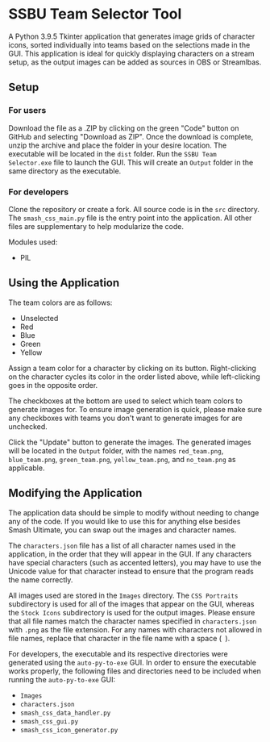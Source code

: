 # SSBU Team Selector Tool
A Python 3.9.5 Tkinter application that generates image grids of character icons, sorted individually into teams based on the selections made in the GUI. This application is ideal for quickly displaying characters on a stream setup, as the output images can be added as sources in OBS or Streamlbas.

## Setup
### For users
Download the file as a .ZIP by clicking on the green "Code" button on GitHub and selecting "Download as ZIP". Once the download is complete, unzip the archive and place the folder in your desire location. The executable will be located in the `dist` folder. Run the `SSBU Team Selector.exe` file to launch the GUI. This will create an `Output` folder in the same directory as the executable.

### For developers
Clone the repository or create a fork. All source code is in the `src` directory. The `smash_css_main.py` file is the entry point into the application. All other files are supplementary to help modularize the code.

Modules used:
* PIL

## Using the Application
The team colors are as follows:
* Unselected
* Red
* Blue
* Green
* Yellow

Assign a team color for a character by clicking on its button. Right-clicking on the character cycles its color in the order listed above, while left-clicking goes in the opposite order.

The checkboxes at the bottom are used to select which team colors to generate images for. To ensure image generation is quick, please make sure any checkboxes with teams you don't want to generate images for are unchecked.

Click the "Update" button to generate the images. The generated images will be located in the `Output` folder, with the names `red_team.png`, `blue_team.png`, `green_team.png`, `yellow_team.png`, and `no_team.png` as applicable.

## Modifying the Application
The application data should be simple to modify without needing to change any of the code. If you would like to use this for anything else besides Smash Ultimate, you can swap out the images and character names.

The `characters.json` file has a list of all character names used in the application, in the order that they will appear in the GUI. If any characters have special characters (such as accented letters), you may have to use the Unicode value for that character instead to ensure that the program reads the name correctly.

All images used are stored in the `Images` directory. The `CSS Portraits` subdirectory is used for all of the images that appear on the GUI, whereas the `Stock Icons` subdirectory is used for the output images. Please ensure that all file names match the character names specified in `characters.json` with `.png` as the file extension. For any names with characters not allowed in file names, replace that character in the file name with a space (` `).

For developers, the executable and its respective directories were generated using the `auto-py-to-exe` GUI. In order to ensure the executable works properly, the following files and directories need to be included when running the `auto-py-to-exe` GUI:
* `Images`
* `characters.json`
* `smash_css_data_handler.py`
* `smash_css_gui.py`
* `smash_css_icon_generator.py`

